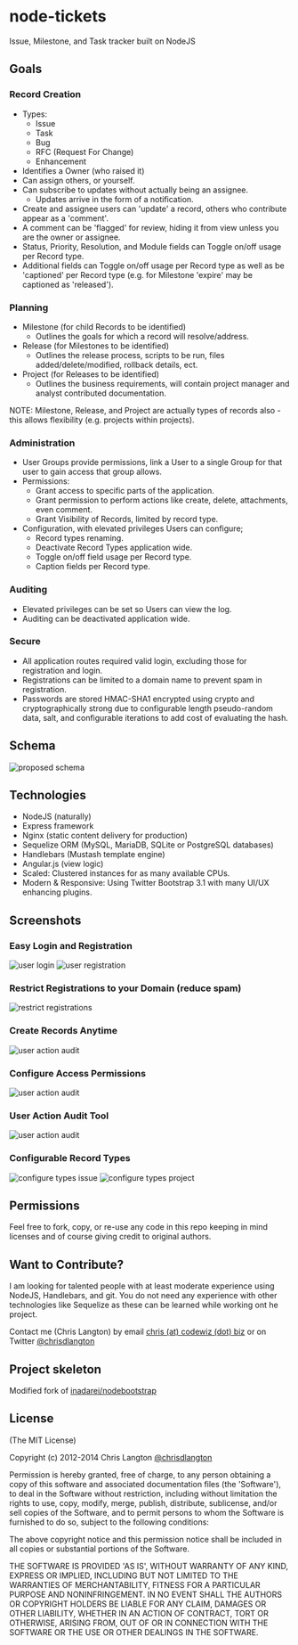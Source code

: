 # node-tickets

Issue, Milestone, and Task tracker built on NodeJS

## Goals

### Record Creation 
+ Types:
  * Issue
  * Task
  * Bug
  * RFC (Request For Change)
  * Enhancement
+ Identifies a Owner (who raised it)
+ Can assign others, or yourself.
+ Can subscribe to updates without actually being an assignee.
  * Updates arrive in the form of a notification.
+ Create and assignee users can 'update' a record, others who contribute appear as a 'comment'.
+ A comment can be 'flagged' for review, hiding it from view unless you are the owner or assignee.
+ Status, Priority, Resolution, and Module fields can Toggle on/off usage per Record type.
+ Additional fields can Toggle on/off usage per Record type as well as be 'captioned' per Record type (e.g. for Milestone 'expire' may be captioned as 'released').

### Planning
+ Milestone (for child Records to be identified)
  * Outlines the goals for which a record will resolve/address.
+ Release (for Milestones to be identified)
  * Outlines the release process, scripts to be run, files added/delete/modified, rollback details, ect.
+ Project (for Releases to be identified)
  * Outlines the business requirements, will contain project manager and analyst contributed documentation.

NOTE: Milestone, Release, and Project are actually types of records also - this allows flexibility (e.g. projects within projects).

### Administration
+ User Groups provide permissions, link a User to a single Group for that user to gain access that group allows.
+ Permissions:
  * Grant access to specific parts of the application.
  * Grant permission to perform actions like create, delete, attachments, even comment.
  * Grant Visibility of Records, limited by record type.
+ Configuration, with elevated privileges Users can configure;
  * Record types renaming.
  * Deactivate Record Types application wide.
  * Toggle on/off field usage per Record type.
  * Caption fields per Record type.

### Auditing
+ Elevated privileges can be set so Users can view the log.
+ Auditing can be deactivated application wide.

### Secure
+ All application routes required valid login, excluding those for registration and login.
+ Registrations can be limited to a domain name to prevent spam in registration.
+ Passwords are stored HMAC-SHA1 encrypted using crypto and cryptographically strong due to configurable length pseudo-random data, salt, and configurable iterations to add cost of evaluating the hash.

## Schema
![proposed schema](https://raw.github.com/chrisdlangton/node-tickets/master/demo/demo_schema.png "data model")

## Technologies

* NodeJS (naturally)
* Express framework
* Nginx (static content delivery for production)
* Sequelize ORM (MySQL, MariaDB, SQLite or PostgreSQL databases)
* Handlebars (Mustash template engine)
* Angular.js (view logic)
* Scaled: Clustered instances for as many available CPUs.
* Modern & Responsive: Using Twitter Bootstrap 3.1 with many UI/UX enhancing plugins.

## Screenshots

### Easy Login and Registration
![user login](https://raw.github.com/chrisdlangton/node-tickets/master/demo/demo_login.png "login")
![user registration](https://raw.github.com/chrisdlangton/node-tickets/master/demo/demo_register.png "register")
### Restrict Registrations to your Domain (reduce spam)
![restrict registrations](https://raw.github.com/chrisdlangton/node-tickets/master/demo/demo_domain.png "domain")
### Create Records Anytime
![user action audit](https://raw.github.com/chrisdlangton/node-tickets/master/demo/demo_create.png "create")
### Configure Access Permissions
![user action audit](https://raw.github.com/chrisdlangton/node-tickets/master/demo/demo_groups.png "group")
### User Action Audit Tool
![user action audit](https://raw.github.com/chrisdlangton/node-tickets/master/demo/demo_audit.png "audit")
### Configurable Record Types
![configure types issue](https://raw.github.com/chrisdlangton/node-tickets/master/demo/demo_type_issue.png "issue")
![configure types project](https://raw.github.com/chrisdlangton/node-tickets/master/demo/demo_type_project.png "project")

## Permissions

Feel free to fork, copy, or re-use any code in this repo keeping in mind licenses and of course giving credit to original authors.

## Want to Contribute?

I am looking for talented people with at least moderate experience using NodeJS, Handlebars, and git.
You do not need any experience with other technologies like Sequelize as these can be learned while working ont he project.

Contact me (Chris Langton) by email [chris (at) codewiz (dot) biz]() or on Twitter [@chrisdlangton](http://twitter.com/chrisdlangton)

## Project skeleton

Modified fork of [inadarei/nodebootstrap](https://github.com/inadarei/nodebootstrap)

## License

(The MIT License)

Copyright (c) 2012-2014 Chris Langton [@chrisdlangton](http://twitter.com/chrisdlangton)

Permission is hereby granted, free of charge, to any person obtaining
a copy of this software and associated documentation files (the
'Software'), to deal in the Software without restriction, including
without limitation the rights to use, copy, modify, merge, publish,
distribute, sublicense, and/or sell copies of the Software, and to
permit persons to whom the Software is furnished to do so, subject to
the following conditions:

The above copyright notice and this permission notice shall be
included in all copies or substantial portions of the Software.

THE SOFTWARE IS PROVIDED 'AS IS', WITHOUT WARRANTY OF ANY KIND,
EXPRESS OR IMPLIED, INCLUDING BUT NOT LIMITED TO THE WARRANTIES OF
MERCHANTABILITY, FITNESS FOR A PARTICULAR PURPOSE AND NONINFRINGEMENT.
IN NO EVENT SHALL THE AUTHORS OR COPYRIGHT HOLDERS BE LIABLE FOR ANY
CLAIM, DAMAGES OR OTHER LIABILITY, WHETHER IN AN ACTION OF CONTRACT,
TORT OR OTHERWISE, ARISING FROM, OUT OF OR IN CONNECTION WITH THE
SOFTWARE OR THE USE OR OTHER DEALINGS IN THE SOFTWARE.
